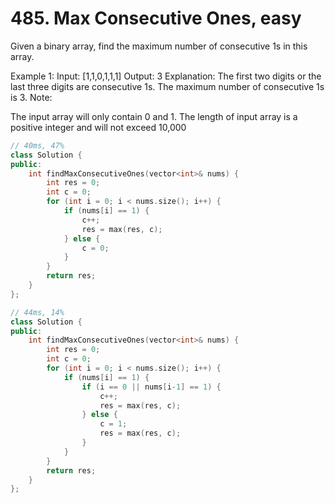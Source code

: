 # 485. Max Consecutive Ones, easy
Given a binary array, find the maximum number of consecutive 1s in this array.

Example 1:
Input: [1,1,0,1,1,1]
Output: 3
Explanation: The first two digits or the last three digits are consecutive 1s.
    The maximum number of consecutive 1s is 3.
Note:

The input array will only contain 0 and 1.
The length of input array is a positive integer and will not exceed 10,000

```c++
// 40ms, 47%
class Solution {
public:
    int findMaxConsecutiveOnes(vector<int>& nums) {
        int res = 0;
        int c = 0;
        for (int i = 0; i < nums.size(); i++) {
            if (nums[i] == 1) {
                c++;
                res = max(res, c);
            } else {
                c = 0;
            }
        }
        return res;
    }
};

// 44ms, 14%
class Solution {
public:
    int findMaxConsecutiveOnes(vector<int>& nums) {
        int res = 0;
        int c = 0;
        for (int i = 0; i < nums.size(); i++) {
            if (nums[i] == 1) {
                if (i == 0 || nums[i-1] == 1) {
                    c++;
                    res = max(res, c);
                } else {
                    c = 1;
                    res = max(res, c);
                }
            }
        }
        return res;
    }
};
```